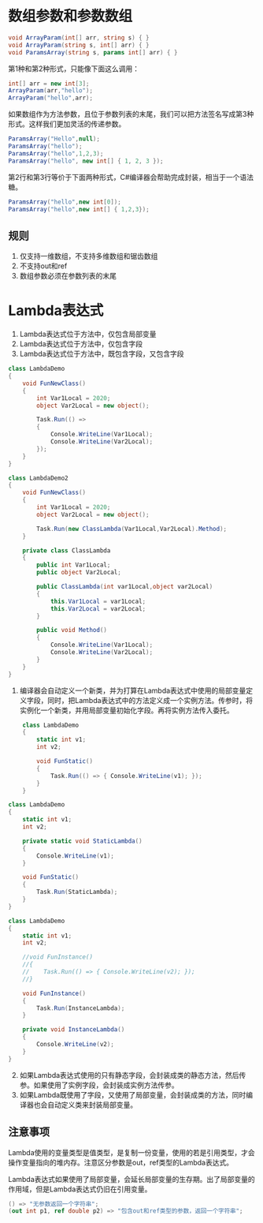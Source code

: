 # 数组参数和参数数组

```c#
void ArrayParam(int[] arr, string s) { }
void ArrayParam(string s, int[] arr) { }
void ParamsArray(string s, params int[] arr) { }
```

第1种和第2种形式，只能像下面这么调用：

```c#
int[] arr = new int[3];
ArrayParam(arr,"hello");
ArrayParam("hello",arr);
```

如果数组作为方法参数，且位于参数列表的末尾，我们可以把方法签名写成第3种形式。这样我们更加灵活的传递参数。

```c#
ParamsArray("Hello",null);
ParamsArray("hello");
ParamsArray("hello",1,2,3);
ParamsArray("hello", new int[] { 1, 2, 3 });
```

第2行和第3行等价于下面两种形式，C#编译器会帮助完成封装，相当于一个语法糖。

```c#
ParamsArray("hello",new int[0]);
ParamsArray("hello",new int[] { 1,2,3});
```

## 规则

1. 仅支持一维数组，不支持多维数组和锯齿数组
2. 不支持out和ref
3. 数组参数必须在参数列表的末尾

# Lambda表达式

1. Lambda表达式位于方法中，仅包含局部变量
2. Lambda表达式位于方法中，仅包含字段
3. Lambda表达式位于方法中，既包含字段，又包含字段

```c#
class LambdaDemo
{
    void FunNewClass()
    {
        int Var1Local = 2020;
        object Var2Local = new object();

        Task.Run(() =>
        {
            Console.WriteLine(Var1Local);
            Console.WriteLine(Var2Local);
        });
    }
}
```

```c#
class LambdaDemo2
{
    void FunNewClass()
    {
        int Var1Local = 2020;
        object Var2Local = new object();

        Task.Run(new ClassLambda(Var1Local,Var2Local).Method);
    }

    private class ClassLambda
    {
        public int Var1Local;
        public object Var2Local;

        public ClassLambda(int var1Local,object var2Local)
        {
            this.Var1Local = var1Local;
            this.Var2Local = var2Local;
        }

        public void Method()
        {
            Console.WriteLine(Var1Local);
            Console.WriteLine(Var2Local);
        }
    }
}
```

1. 编译器会自动定义一个新类，并为打算在Lambda表达式中使用的局部变量定义字段，同时，把Lambda表达式中的方法定义成一个实例方法。传参时，将实例化一个新类，并用局部变量初始化字段。再将实例方法传入委托。

```c#
    class LambdaDemo
    {
        static int v1;
        int v2;

        void FunStatic()
        {
            Task.Run(() => { Console.WriteLine(v1); });
        }
    }
```

```c#
class LambdaDemo
{
    static int v1;
    int v2;

    private static void StaticLambda()
    {
        Console.WriteLine(v1);
    }

    void FunStatic()
    {
        Task.Run(StaticLambda);
    }
}
```

```c#
class LambdaDemo
{
    static int v1;
    int v2;

    //void FunInstance()
    //{
    //    Task.Run(() => { Console.WriteLine(v2); });
    //}

    void FunInstance()
    {
        Task.Run(InstanceLambda);
    }

    private void InstanceLambda()
    {
        Console.WriteLine(v2);
    }
}
```

2. 如果Lambda表达式使用的只有静态字段，会封装成类的静态方法，然后传参。如果使用了实例字段，会封装成实例方法传参。
3. 如果Lambda既使用了字段，又使用了局部变量，会封装成类的方法，同时编译器也会自动定义类来封装局部变量。

## 注意事项

Lambda使用的变量类型是值类型，是复制一份变量，使用的若是引用类型，才会操作变量指向的堆内存。注意区分参数是out，ref类型的Lambda表达式。

Lambda表达式如果使用了局部变量，会延长局部变量的生存期。出了局部变量的作用域，但是Lambda表达式仍旧在引用变量。

```c#
() => "无参数返回一个字符串";
(out int p1, ref double p2) => "包含out和ref类型的参数，返回一个字符串";
```

